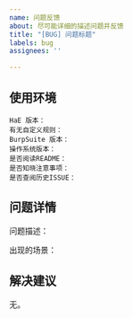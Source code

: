 ```yaml
---
name: 问题反馈
about: 尽可能详细的描述问题并反馈
title: "[BUG] 问题标题"
labels: bug
assignees: ''

---
```


## 使用环境

```
HaE 版本：
有无自定义规则：
BurpSuite 版本：
操作系统版本：
是否阅读README：
是否知晓注意事项：
是否查阅历史ISSUE：
```

## 问题详情

问题描述：

出现的场景：

## 解决建议

无。
